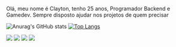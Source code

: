 Olá, meu nome é Clayton, tenho 25 anos, Programador Backend e Gamedev. Sempre disposto ajudar nos projetos de quem precisar

![Anurag's GitHub stats](https://github-readme-stats.vercel.app/api?username=Claytonzac&show_icons=true&theme=radical)
[![Top Langs](https://github-readme-stats.vercel.app/api/top-langs/?username=Claytonzac&layout=compact&theme=radical)](https://github.com/anuraghazra/github-readme-stats)

<div> 
  <a href="https://www.youtube.com/@SoftwareSense" target="_blank"><img src="https://img.shields.io/badge/YouTube-FF0000?style=for-the-badge&logo=youtube&logoColor=white" target="blank"></a>
  <a href="https://www.instagram.com/claytuzac/" target="_blank"><img src="https://img.shields.io/badge/-Instagram-%23E4405F?style=for-the-badge&logo=instagram&logoColor=white" target="_blank"></a>
 	<a href="https://www.twitch.tv/claytuzac" target="_blank"><img src="https://img.shields.io/badge/Twitch-9146FF?style=for-the-badge&logo=twitch&logoColor=white" target="_blank"></a> 
  <a href="www.linkedin.com/in/claytonzac" target="_blank"><img src="https://img.shields.io/badge/-LinkedIn-%230077B5?style=for-the-badge&logo=linkedin&logoColor=white" target="_blank"></a> 
 
</div>
